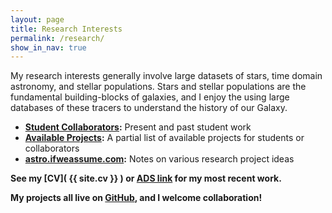 ```yaml
---
layout: page
title: Research Interests
permalink: /research/
show_in_nav: true
---
```


My research interests generally involve large datasets of stars, time domain astronomy, and stellar populations.
Stars and stellar populations are the fundamental building-blocks of galaxies, and I enjoy the using large databases of these tracers to understand the history of our Galaxy.

<!-- My [MS thesis](http://adsabs.harvard.edu/abs/2010ApJ...711..559D) work was studying the open cluster M67 with a powerful algorithm for separating the cluster population from the background field stars.

My [PhD thesis](https://digital.lib.washington.edu/researchworks/handle/1773/33558) involved studying flare properties and the evolution of starspots using data from Kepler. I am interested in using this amazing training sample to make predictions for what future surveys (e.g. LSST) will recover.  -->

- **[Student Collaborators](http://jradavenport.github.io/students/):** Present and past student work
- **[Available Projects](http://jradavenport.github.io/projects/):** A partial list of available projects for students or collaborators
- **[astro.ifweassume.com](http://astro.ifweassume.com):** Notes on various research project ideas


<!-- **[Preprints and works in progress](http://jradavenport.github.io/preprints)** -->

**See my [CV]( {{ site.cv }} ) or [ADS link](http://adsabs.harvard.edu/cgi-bin/nph-abs_connect?return_req=no_params&author=Davenport,%20James%20R.%20A.&db_key=AST) for my most recent work.**

**My projects all live on [GitHub](https://github.com/jradavenport), and I welcome collaboration!**

<!-- For data/code products from my research, [see this page]({{ site.url }}/2014/10/30/data-products). -->


<!--
<h3>Questions I am interested in include:</h3>

**1. What utility does the time domain offer studies of Galactic structure/evolution?**

The schematic figure below shows a number of stages/processes in stellar evolution useful for age-dating the Galaxy. As with all age indicators for stars, we use processes that have a temporal dependence. For the LSST era, we seek indicators that require “time-domain” measurements, such as flares and binary star period distributions. I am interested in calibrating these relations, and placing them in the context of this diagram. We will then be able to build a generative age model of our Galaxy, based on observations of many stellar properties and age proxies.

![]({{ site.url }}/assets/age_mass_overview.png)


**2. How does stellar activity affect exoplanet habitability?**

Below is a cartoon version of how the flare rate for main sequence stars may change as a function of stellar mass and age. Besides being a unique and powerful age indicator (above), studying stellar activity across the main sequence is critical for understanding the effects host have on their planets. Planet habitability may be greatly impacted by the occurrence rates during key formation phases.

I emphasize this figure is only a cartoon, and does not have an accurate assumption for the X-ray luminosity of GKM stars over time. Fig. 5 of [Gondoin (2013)](http://adsabs.harvard.edu/abs/2013A%26A...556A..14G) gives an evolution of the X-ray luminosity for *Solar mass* stars over time. To predict a flare rate based on X-ray luminosity I use the transformation (for flares of log E≥32 erg) from Fig. 4 of [Audard (2000)](http://adsabs.harvard.edu/abs/2000ApJ...541..396A). This gives a reasonable estimate of flare rate over time for G dwarfs. To project this estimate down to M dwarfs, I assume the same powerlaw decline in X-ray luminosity occurs for all stars after their "saturation" time. The X-ray saturation lifetime as a function of stellar mass was taken from [Wright (2011)](http://adsabs.harvard.edu/abs/2011ApJ...743...48W). Thus the M dwarf X-ray luminosity is not accurate (I need to incorporate data from e.g. [Shkolnik 2014](http://adsabs.harvard.edu/abs/2014AJ....148...64S)), but the evolution shown here is illustrative.


![]({{ site.url }}/assets/flare_rate_model.png)
-->
